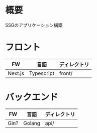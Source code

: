 # 概要
SSGのアプリケーション構築

# フロント
| FW | 言語 | ディレクトリ |
----|----|---- 
| Next.js | Typescript | front/ |


# バックエンド
| FW | 言語 | ディレクトリ |
----|----|---- 
| Gin? | Golang | api/ |